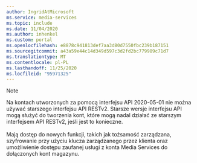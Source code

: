 ```yaml
---
author: IngridAtMicrosoft
ms.service: media-services
ms.topic: include
ms.date: 11/04/2020
ms.author: inhenkel
ms.custom: portal
ms.openlocfilehash: e8878c941813def7aa3d80d7550fbc239b187151
ms.sourcegitcommit: a43a59e44c14d349d597c3d2fd2bc779989c71d7
ms.translationtype: MT
ms.contentlocale: pl-PL
ms.lasthandoff: 11/25/2020
ms.locfileid: "95971325"
---
```

<!-- Use the portal to create a media services account. -->

> [!NOTE]
> Na kontach utworzonych za pomocą interfejsu API 2020-05-01 nie można używać starszego interfejsu API RESTv2.  Starsze wersje interfejsu API mogą służyć do tworzenia kont, które mogą nadal działać ze starszym interfejsem API RESTv2, jeśli jest to konieczne.<br/><br/>
> Mają dostęp do nowych funkcji, takich jak tożsamość zarządzana, szyfrowanie przy użyciu klucza zarządzanego przez klienta oraz umożliwienie dostępu zaufanej usługi z konta Media Services do dołączonych kont magazynu.
